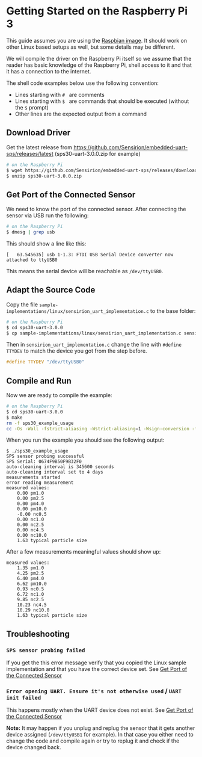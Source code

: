 # Getting Started on the Raspberry Pi 3

This guide assumes you are using the [Raspbian image]. It should work on other
Linux based setups as well, but some details may be different.

We will compile the driver on the Raspberry Pi itself so we assume that the
reader has basic knowledge of the Raspberry Pi, shell access to it and that it
has a connection to the internet.

The shell code examples below use the following convention:

 * Lines starting with `# ` are comments
 * Lines starting with `$ ` are commands that should be executed (without the
   `$` prompt)
 * Other lines are the expected output from a command

## Download Driver

Get the latest release from
https://github.com/Sensirion/embedded-uart-sps/releases/latest
(sps30-uart-3.0.0.zip for example)

```bash
# on the Raspberry Pi
$ wget https://github.com/Sensirion/embedded-uart-sps/releases/download/3.0.0/sps30-uart-3.0.0.zip
$ unzip sps30-uart-3.0.0.zip
```

## Get Port of the Connected Sensor

We need to know the port of the connected sensor. After connecting the sensor
via USB run the following:
```bash
# on the Raspberry Pi
$ dmesg | grep usb
```
This should show a line like this:
```
[   63.545635] usb 1-1.3: FTDI USB Serial Device converter now attached to ttyUSB0
```
This means the serial device will be reachable as `/dev/ttyUSB0`.

## Adapt the Source Code

Copy the file `sample-implementations/linux/sensirion_uart_implementation.c` to
the base folder:

```bash
# on the Raspberry Pi
$ cd sps30-uart-3.0.0
$ cp sample-implementations/linux/sensirion_uart_implementation.c sensirion_uart_implementation.c
```

Then in `sensirion_uart_implementation.c` change the line with `#define TTYDEV`
to match the device you got from the step before.
```c
#define TTYDEV "/dev/ttyUSB0"
```

## Compile and Run

Now we are ready to compile the example:
```bash
# on the Raspberry Pi
$ cd sps30-uart-3.0.0
$ make
rm -f sps30_example_usage
cc -Os -Wall -fstrict-aliasing -Wstrict-aliasing=1 -Wsign-conversion -fPIC -I. -I. -I.  -o sps30_example_usage ./sensirion_arch_config.h ./sensirion_uart.h ./sensirion_shdlc.h ./sensirion_shdlc.c ./sps_git_version.h ./sps_git_version.c ./sps30.h ./sps30.c ./sensirion_uart_implementation.c ./sps30_example_usage.c
```

When you run the example you should see the following output:

```
$ ./sps30_example_usage
SPS sensor probing successful
SPS Serial: 0674F9B50F9B32F0
auto-cleaning interval is 345600 seconds
auto-cleaning interval set to 4 days
measurements started
error reading measurement
measured values:
	0.00 pm1.0
	0.00 pm2.5
	0.00 pm4.0
	0.00 pm10.0
	-0.00 nc0.5
	0.00 nc1.0
	0.00 nc2.5
	0.00 nc4.5
	0.00 nc10.0
	1.63 typical particle size
```

After a few measurements meaningful values should show up:
```
measured values:
	1.35 pm1.0
	4.25 pm2.5
	6.40 pm4.0
	6.62 pm10.0
	0.93 nc0.5
	6.72 nc1.0
	9.85 nc2.5
	10.23 nc4.5
	10.29 nc10.0
	1.63 typical particle size
```

## Troubleshooting

### `SPS sensor probing failed`

If you get the this error message verify that you copied the Linux sample
implementation and that you have the correct device set. See [Get Port of the
Connected Sensor](#get-port-of-the-connected-sensor)

### `Error opening UART. Ensure it's not otherwise used` / `UART init failed`

This happens mostly when the UART device does not exist. See [Get Port of the
Connected Sensor](#get-port-of-the-connected-sensor)

**Note:** It may happen if you unplug and replug the sensor that it gets
another device assigned (`/dev/ttyUSB1` for example). In that case you either
need to change the code and compile again or try to replug it and check if the
device changed back.

[Raspbian image]: https://www.raspberrypi.org/downloads/raspbian/
